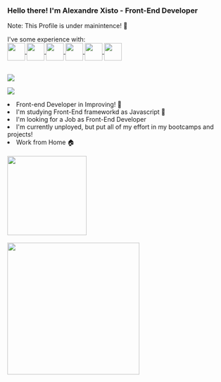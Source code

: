 ### Hello there! I'm Alexandre Xisto - Front-End Developer
  <p>Note: This Profile is under mainintence! 🚫</p>
  I've some experience with:<br>
  <div style="display: inline_block"><a href="https://github.com/AlexandreXisto">
<img align="center" height="40" width="40" src="https://cdn.jsdelivr.net/gh/devicons/devicon/icons/javascript/javascript-plain.svg">
<img align="center" height="40" width="40" src="https://cdn.jsdelivr.net/gh/devicons/devicon/icons/html5/html5-original.svg">
<img align="center" height="40" width="40" src="https://cdn.jsdelivr.net/gh/devicons/devicon/icons/css3/css3-original.svg">
<img align="center" height="40" width="40" src="https://cdn.jsdelivr.net/gh/devicons/devicon/icons/python/python-original.svg">
<img align="center" height="40" width="40" src="https://cdn.jsdelivr.net/gh/devicons/devicon/icons/pycharm/pycharm-original.svg"/>       
<img align="center" height="40" width="40" src="https://cdn.jsdelivr.net/gh/devicons/devicon/icons/c/c-original.svg">
</a></div>
<br>

<a href ="https://www.linkedin.com/in/alexandrexisto/"><img src="https://img.shields.io/badge/LinkedIn-0077B5?style=for-the-badge&logo=linkedin&logoColor=white"></a><br>

<a href ="mailto:cxalexandre@outlook.com"><img src = "https://img.shields.io/badge/Microsoft_Outlook-0078D4?style=for-the-badge&logo=microsoft-outlook&logoColor=white"></a>

<li>Front-end Developer in Improving! 🚀</li>
<li>I'm studying Front-End frameworkd as Javascript 🚀</li>
<li>I'm looking for a Job as Front-End Developer</li> 
<li>I'm currently unployed, but put all of my effort in my bootcamps and projects!</li>
<li>Work from Home 🏠</li><br>

<div>
 <a href="https://github.com/AlexandreXisto"></a>
<img height="180cm" src="https://github-readme-stats.vercel.app/api?username=AlexandreXisto&theme=aura&show_icons=true"/><br><br>
<img height="300cm" src="https://github-readme-stats.vercel.app/api/top-langs/?username=AlexandreXisto&theme=blue-green">
 



 


 

 
<!--
**AlexandreXisto/AlexandreXisto** is a ✨ _special_ ✨ repository because its `README.md` (this file) appears on your GitHub profile.

Here are some ideas to get you started:

- 🔭 I’m currently working on ...
- 🌱 I’m currently learning ...
- 👯 I’m looking to collaborate on ...
- 🤔 I’m looking for help with ...
- 💬 Ask me about ...
- 📫 How to reach me: ...
- 😄 Pronouns: ...
- ⚡ Fun fact: ...
-->

